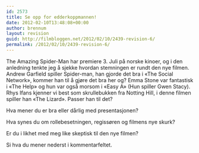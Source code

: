 ```yaml
---
id: 2573
title: Se opp for edderkoppmannen!
date: 2012-02-10T13:48:08+00:00
author: brennum
layout: revision
guid: http://filmbloggen.net/2012/02/10/2439-revision-6/
permalink: /2012/02/10/2439-revision-6/
---
```

The Amazing Spider-Man har premiere 3. Juli på norske kinoer, og i den anledning tenkte jeg å sjekke hvordan stemningen er rundt den nye filmen. Andrew Garfield spiller Spider-man, han gjorde det bra i &laquo;The Social Network&raquo;, kommer han til å gjøre det bra her og? Emma Stone var fantastisk i &laquo;The Help&raquo; og hun var også morsom i &laquo;Easy A&raquo; (Hun spiller Gwen Stacy). Rhys Ifans kjenner vi best som skrullebukken fra Notting Hill, i denne filmen spiller han &laquo;The Lizard&raquo;. Passer han til det?

Hva mener du er bra eller dårlig med presentasjonen?

Hva synes du om rollebesetningen, regissøren og filmens nye skurk?

Er du i likhet med meg like skeptisk til den nye filmen?

Si hva du mener nederst i kommentarfeltet.

&nbsp;

&nbsp;